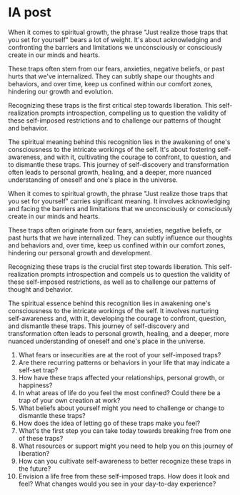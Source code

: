 # IA post

When it comes to spiritual growth, the phrase "Just realize those traps that you set for yourself" bears a lot of weight. It's about acknowledging and confronting the barriers and limitations we unconsciously or consciously create in our minds and hearts.

These traps often stem from our fears, anxieties, negative beliefs, or past hurts that we've internalized. They can subtly shape our thoughts and behaviors, and over time, keep us confined within our comfort zones, hindering our growth and evolution.

Recognizing these traps is the first critical step towards liberation. This self-realization prompts introspection, compelling us to question the validity of these self-imposed restrictions and to challenge our patterns of thought and behavior.

The spiritual meaning behind this recognition lies in the awakening of one's consciousness to the intricate workings of the self. It's about fostering self-awareness, and with it, cultivating the courage to confront, to question, and to dismantle these traps. This journey of self-discovery and transformation often leads to personal growth, healing, and a deeper, more nuanced understanding of oneself and one's place in the universe.

When it comes to spiritual growth, the phrase "Just realize those traps that you set for yourself" carries significant meaning. It involves acknowledging and facing the barriers and limitations that we unconsciously or consciously create in our minds and hearts.

These traps often originate from our fears, anxieties, negative beliefs, or past hurts that we have internalized. They can subtly influence our thoughts and behaviors and, over time, keep us confined within our comfort zones, hindering our personal growth and development.

Recognizing these traps is the crucial first step towards liberation. This self-realization prompts introspection and compels us to question the validity of these self-imposed restrictions, as well as to challenge our patterns of thought and behavior.

The spiritual essence behind this recognition lies in awakening one's consciousness to the intricate workings of the self. It involves nurturing self-awareness and, with it, developing the courage to confront, question, and dismantle these traps. This journey of self-discovery and transformation often leads to personal growth, healing, and a deeper, more nuanced understanding of oneself and one's place in the universe.

1. What fears or insecurities are at the root of your self-imposed traps?
2. Are there recurring patterns or behaviors in your life that may indicate a self-set trap?
3. How have these traps affected your relationships, personal growth, or happiness?
4. In what areas of life do you feel the most confined? Could there be a trap of your own creation at work?
5. What beliefs about yourself might you need to challenge or change to dismantle these traps?
6. How does the idea of letting go of these traps make you feel?
7. What's the first step you can take today towards breaking free from one of these traps?
8. What resources or support might you need to help you on this journey of liberation?
9. How can you cultivate self-awareness to better recognize these traps in the future?
10. Envision a life free from these self-imposed traps. How does it look and feel? What changes would you see in your day-to-day experience?